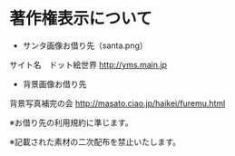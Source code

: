 # 著作権表示について

+ サンタ画像お借り先（santa.png）

サイト名　ドット絵世界
http://yms.main.jp

+ 背景画像お借り先

背景写真補完の会
http://masato.ciao.jp/haikei/furemu.html

※お借り先の利用規約に準じます。  

※記載された素材の二次配布を禁止いたします。  

